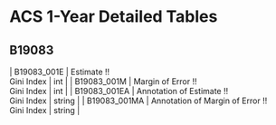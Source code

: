 # ACS 1-Year Detailed Tables

## B19083

| B19083_001E | Estimate !!<br>Gini Index | int |
| B19083_001M | Margin of Error !!<br>Gini Index | int |
| B19083_001EA | Annotation of Estimate !!<br>Gini Index | string |
| B19083_001MA | Annotation of Margin of Error !!<br>Gini Index | string |

